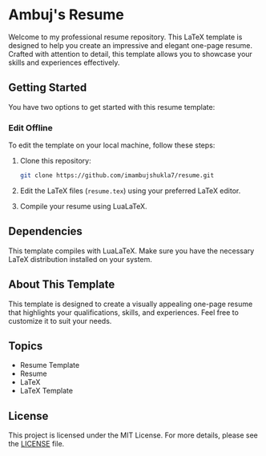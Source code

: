 # Ambuj's Resume

Welcome to my professional resume repository. This LaTeX template is designed to help you create an impressive and elegant one-page resume. Crafted with attention to detail, this template allows you to showcase your skills and experiences effectively.

## Getting Started

You have two options to get started with this resume template:

### Edit Offline

To edit the template on your local machine, follow these steps:

1. Clone this repository:
   ```bash
   git clone https://github.com/imambujshukla7/resume.git
   ```

2. Edit the LaTeX files (`resume.tex`) using your preferred LaTeX editor.

3. Compile your resume using LuaLaTeX.

## Dependencies
This template compiles with LuaLaTeX. Make sure you have the necessary LaTeX distribution installed on your system.

## About This Template

This template is designed to create a visually appealing one-page resume that highlights your qualifications, skills, and experiences. Feel free to customize it to suit your needs.

## Topics
- Resume Template
- Resume
- LaTeX
- LaTeX Template

## License
This project is licensed under the MIT License. For more details, please see the [LICENSE](LICENSE) file.
